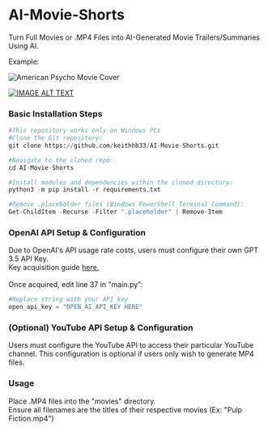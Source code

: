 # AI-Movie-Shorts
Turn Full Movies or .MP4 Files into AI-Generated Movie Trailers/Summaries Using AI.

Example:

![American Psycho Movie Cover](https://cdn.shopify.com/s/files/1/0057/3728/3618/products/f85ee5ef68c6266f73cf11f6c599cffd_9c1132bb-9c5f-41c8-bd6f-f35db9a6a1a6_480x.progressive.jpg?v=1573653978)

[![IMAGE ALT TEXT](http://img.youtube.com/vi/_alNjfuDs-I/0.jpg)](http://www.youtube.com/watch?v=_alNjfuDs-I)










<h3>Basic Installation Steps</h3>

```python
#This repository works only on Windows PCs
#Clone the Git repository:
git clone https://github.com/keithhb33/AI-Movie-Shorts.git

#Navigate to the cloned repo:
cd AI-Movie-Shorts

#Install modules and dependencies within the cloned directory:
python3 -m pip install -r requirements.txt

#Remove .placeholder files (Windows PowerShell Terminal Command):
Get-ChildItem -Recurse -Filter ".placeholder" | Remove-Item


```

<h3>OpenAI API Setup & Configuration</h3>
Due to OpenAI's API usage rate costs, users must configure their own GPT 3.5 API Key.
<br />
Key acquisition guide <a href="https://www.howtogeek.com/885918/how-to-get-an-openai-api-key/#:~:text=Go%20to%20OpenAI's%20Platform%20website,generate%20a%20new%20API%20key">here.</a>
<br />
<br />
Once acquired, edit line 37 in "main.py":
<br />

```python
#Replace string with your API key
open_api_key = "OPEN_AI_API_KEY HERE"
```

<h3>(Optional) YouTube API Setup & Configuration</h3>

Users must configure the YouTube API to access their particular YouTube channel. This configuration is optional if users only wish to generate MP4 files.


<h3>Usage</h3>

Place .MP4 files into the "movies" directory. <br />
Ensure all filenames are the titles of their respective movies (Ex: "Pulp Fiction.mp4")
